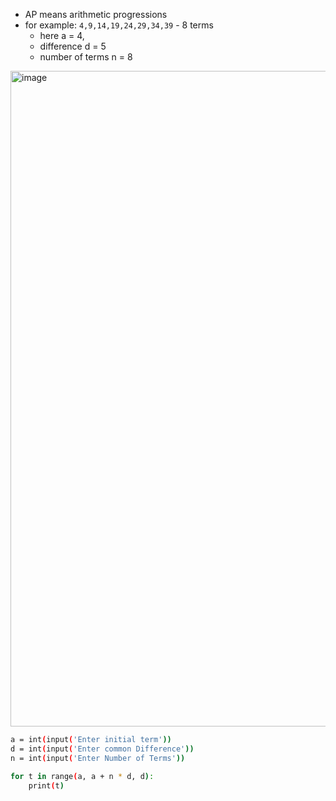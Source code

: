 - AP means arithmetic progressions
- for example:
  `4,9,14,19,24,29,34,39` - 8 terms
  - here a = 4,
  - difference d = 5
  - number of terms n = 8
 

<img width="1049" alt="image" src="https://github.com/user-attachments/assets/c9c0b65e-b3e4-41ec-a0f2-de99e01caceb" />


```sh
a = int(input('Enter initial term'))
d = int(input('Enter common Difference'))
n = int(input('Enter Number of Terms'))

for t in range(a, a + n * d, d):
    print(t)
```
